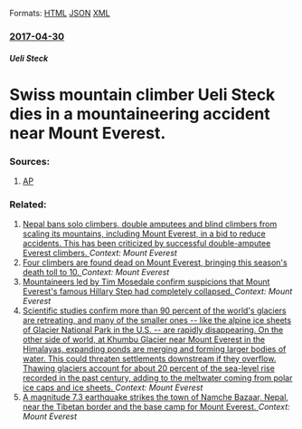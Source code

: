 
Formats: [HTML](/news/2017/04/30/swiss-mountain-climber-ueli-steck-dies-in-a-mountaineering-accident-near-mount-everest.html)  [JSON](/news/2017/04/30/swiss-mountain-climber-ueli-steck-dies-in-a-mountaineering-accident-near-mount-everest.json)  [XML](/news/2017/04/30/swiss-mountain-climber-ueli-steck-dies-in-a-mountaineering-accident-near-mount-everest.xml)  

### [2017-04-30](/news/2017/04/30/index.md)

##### Ueli Steck
# Swiss mountain climber Ueli Steck dies in a mountaineering accident near Mount Everest. 




### Sources:

1. [AP](http://hosted2.ap.org/APDEFAULT/3d281c11a96b4ad082fe88aa0db04305/Article_2017-04-30-AS--Nepal-Swiss%20Climber%20Killed/id-ed47a93ef02146f8adf2134b28362409)

### Related:

1. [Nepal bans solo climbers, double amputees and blind climbers from scaling its mountains, including Mount Everest, in a bid to reduce accidents. This has been criticized by successful double-amputee Everest climbers. ](/news/2017/12/30/nepal-bans-solo-climbers-double-amputees-and-blind-climbers-from-scaling-its-mountains-including-mount-everest-in-a-bid-to-reduce-acciden.md) _Context: Mount Everest_
2. [Four climbers are found dead on Mount Everest, bringing this season's death toll to 10. ](/news/2017/05/24/four-climbers-are-found-dead-on-mount-everest-bringing-this-season-s-death-toll-to-10.md) _Context: Mount Everest_
3. [Mountaineers led by Tim Mosedale confirm suspicions that Mount Everest's famous Hillary Step had completely collapsed. ](/news/2017/05/21/mountaineers-led-by-tim-mosedale-confirm-suspicions-that-mount-everest-s-famous-hillary-step-had-completely-collapsed.md) _Context: Mount Everest_
4. [Scientific studies confirm more than 90 percent of the world's glaciers are retreating, and many of the smaller ones -- like the alpine ice sheets of Glacier National Park in the U.S. -- are rapidly disappearing. On the other side of world, at Khumbu Glacier near Mount Everest in the Himalayas, expanding ponds are merging and forming larger bodies of water. This could threaten settlements downstream if they overflow. Thawing glaciers account for about 20 percent of the sea-level rise recorded in the past century, adding to the meltwater coming from polar ice caps and ice sheets. ](/news/2015/11/27/scientific-studies-confirm-more-than-90-percent-of-the-worldas-glaciers-are-retreating-and-many-of-the-smaller-ones-a-like-the-alpine-i.md) _Context: Mount Everest_
5. [A magnitude 7.3 earthquake strikes the town of Namche Bazaar, Nepal, near the Tibetan border and the base camp for Mount Everest. ](/news/2015/05/12/a-magnitude-7-3-earthquake-strikes-the-town-of-namche-bazaar-nepal-near-the-tibetan-border-and-the-base-camp-for-mount-everest.md) _Context: Mount Everest_
